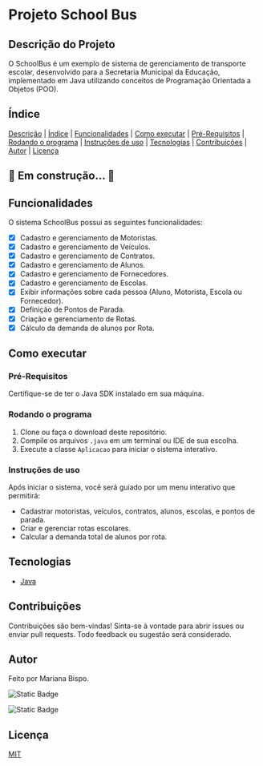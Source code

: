 # Projeto School Bus

## Descrição do Projeto

O SchoolBus é um exemplo de sistema de gerenciamento de transporte escolar, desenvolvido para a Secretaria Municipal da Educação, implementado em Java utilizando conceitos de Programação Orientada a Objetos (POO).

## Índice

   [Descrição](#descrição-do-projeto) |    [Índice](#índice) | [Funcionalidades](#funcionalidades) | [Como executar](#como-executar) | [Pré-Requisitos](#pré-requisitos) | [Rodando o programa](#rodando-o-programa) | [Instruções de uso](#instruções-de-uso) | [Tecnologias](#tecnologias) | [Contribuições](#contribuições) | [Autor](#autor) | [Licença](#licença)

## 🚧  Em construção...  🚧

## Funcionalidades

O sistema SchoolBus possui as seguintes funcionalidades:

- [x] Cadastro e gerenciamento de Motoristas.
- [x] Cadastro e gerenciamento de Veículos.
- [x] Cadastro e gerenciamento de Contratos.
- [x] Cadastro e gerenciamento de Alunos.
- [x] Cadastro e gerenciamento de Fornecedores.
- [x] Cadastro e gerenciamento de Escolas.
- [x] Exibir informações sobre cada pessoa (Aluno, Motorista, Escola ou Fornecedor).
- [x] Definição de Pontos de Parada.
- [x] Criação e gerenciamento de Rotas.
- [x] Cálculo da demanda de alunos por Rota.

## Como executar

### Pré-Requisitos
Certifique-se de ter o Java SDK instalado em sua máquina.

### Rodando o programa
1. Clone ou faça o download deste repositório.
2. Compile os arquivos `.java` em um terminal ou IDE de sua escolha.
3. Execute a classe `Aplicacao` para iniciar o sistema interativo.

### Instruções de uso
Após iniciar o sistema, você será guiado por um menu interativo que permitirá:

* Cadastrar motoristas, veículos, contratos, alunos, escolas, e pontos de parada.
* Criar e gerenciar rotas escolares.
* Calcular a demanda total de alunos por rota.

## Tecnologias
- [Java](https://www.java.com/pt-BR/)

## Contribuições
Contribuições são bem-vindas! Sinta-se à vontade para abrir issues ou enviar pull requests. Todo feedback ou sugestão será considerado.

## Autor
Feito por Mariana Bispo.

![Static Badge](https://img.shields.io/badge/Mariana%20Bispo%20-%20%230e76a8?logo=linkedin&link=www.linkedin.com%2Fin%2Fmariana-bispo-840653263)

![Static Badge](https://img.shields.io/badge/msb19112004%40gmail.com%20-%20%23db4a39?logo=gmail&logoColor=white&link=mailto%3Amsb19112004%40gmail.com)



## Licença

[MIT](https://choosealicense.com/licenses/mit/)